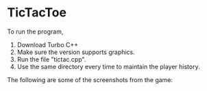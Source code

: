 # TicTacToe
To run the program,

1. Download Turbo C++
2. Make sure the version supports graphics.
3. Run the file "tictac.cpp".
4. Use the same directory every time to maintain the player history.

The following are some of the screenshots from the game:

